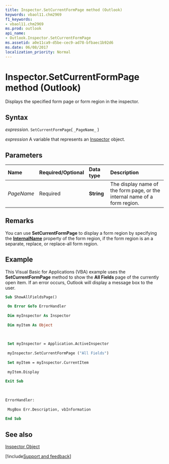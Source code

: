 ```yaml
---
title: Inspector.SetCurrentFormPage method (Outlook)
keywords: vbaol11.chm2969
f1_keywords:
- vbaol11.chm2969
ms.prod: outlook
api_name:
- Outlook.Inspector.SetCurrentFormPage
ms.assetid: a0e11ca9-d5be-cec9-ad78-bfbaec1b92d6
ms.date: 06/08/2017
localization_priority: Normal
---
```



# Inspector.SetCurrentFormPage method (Outlook)

Displays the specified form page or form region in the inspector.


## Syntax

_expression_. `SetCurrentFormPage`( `_PageName_` )

_expression_ A variable that represents an [Inspector](Outlook.Inspector.md) object.


## Parameters



|Name|Required/Optional|Data type|Description|
|:-----|:-----|:-----|:-----|
| _PageName_|Required| **String**|The display name of the form page, or the internal name of a form region.|

## Remarks

You can use  **SetCurrentFormPage** to display a form region by specifying the **[InternalName](Outlook.FormRegion.InternalName.md)** property of the form region, if the form region is an a separate, replace, or replace-all form region.


## Example

This Visual Basic for Applications (VBA) example uses the  **SetCurrentFormPage** method to show the **All Fields** page of the currently open item. If an error occurs, Outlook will display a message box to the user.


```vb
Sub ShowAllFieldsPage() 
 
 On Error GoTo ErrorHandler 
 
 Dim myInspector As Inspector 
 
 Dim myItem As Object 
 
 
 
 Set myInspector = Application.ActiveInspector 
 
 myInspector.SetCurrentFormPage ("All Fields") 
 
 Set myItem = myInspector.CurrentItem 
 
 myItem.Display 
 
Exit Sub 
 
 
 
ErrorHandler: 
 
 MsgBox Err.Description, vbInformation 
 
End Sub
```


## See also


[Inspector Object](Outlook.Inspector.md)

[!include[Support and feedback](~/includes/feedback-boilerplate.md)]